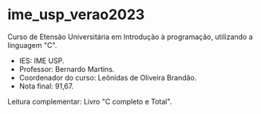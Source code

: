 # ime_usp_verao2023
Curso de Etensão Universitária em Introdução à programação, utilizando a linguagem "C".

- IES: IME USP.
- Professor: Bernardo Martins.
- Coordenador do curso: Leônidas de Oliveira Brandão.
- Nota final: 91,67.

Leitura complementar: Livro "C completo e Total".
